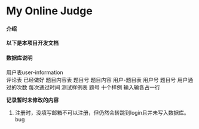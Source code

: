 # My Online Judge

#### 介绍
**以下是本项目开发文档**


#### 数据库说明
用户表user-information  
评论表			已经做好
题目内容表		题目号 题目内容
用户-题目表      用户号 题目号 用户通过的次数 每次通过时间
测试样例表        题号  十个样例  输入输各占一行

**记录暂时未修改的内容**

 1. 注册时，没填写邮箱不可以注册，但仍然会转跳到login且并未写入数据库。bug

